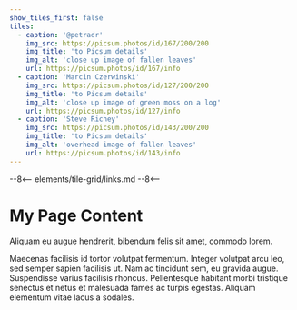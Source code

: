 ```yaml
---
show_tiles_first: false
tiles:
  - caption: '@petradr'
    img_src: https://picsum.photos/id/167/200/200
    img_title: 'to Picsum details'
    img_alt: 'close up image of fallen leaves'
    url: https://picsum.photos/id/167/info
  - caption: 'Marcin Czerwinski'
    img_src: https://picsum.photos/id/127/200/200
    img_title: 'to Picsum details'
    img_alt: 'close up image of green moss on a log'
    url: https://picsum.photos/id/127/info
  - caption: 'Steve Richey'
    img_src: https://picsum.photos/id/143/200/200
    img_title: 'to Picsum details'
    img_alt: 'overhead image of fallen leaves'
    url: https://picsum.photos/id/143/info
---
```


--8<--
elements/tile-grid/links.md
--8<--

# My Page Content
Aliquam eu augue hendrerit, bibendum felis sit amet, commodo lorem.

Maecenas facilisis id tortor volutpat fermentum. Integer volutpat arcu leo, sed semper sapien facilisis ut. Nam ac tincidunt sem, eu gravida augue. Suspendisse varius facilisis rhoncus. Pellentesque habitant morbi tristique senectus et netus et malesuada fames ac turpis egestas. Aliquam elementum vitae lacus a sodales. 

<br>